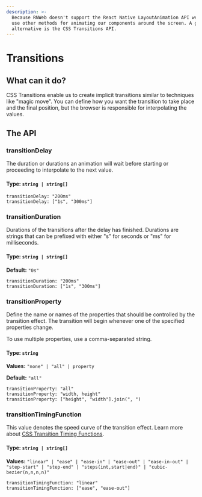 ```yaml
---
description: >-
  Because RNWeb doesn't support the React Native LayoutAnimation API we need to
  use other methods for animating our components around the screen. A good
  alternative is the CSS Transitions API.
---
```


# Transitions

## What can it do?

CSS Transitions enable us to create implicit transitions similar to techniques like "magic move". You can define how you want the transition to take place and the final position, but the browser is responsible for interpolating the values.

## The API

### transitionDelay

The duration or durations an animation will wait before starting or proceeding to interpolate to the next value.

#### **Type:** `string | string[]`

```text
transitionDelay: "200ms"
transitionDelay: ["1s", "300ms"]
```

### transitionDuration

Durations of the transitions after the delay has finished. Durations are strings that can be prefixed with either "s" for seconds or "ms" for milliseconds.

#### **Type:** `string | string[]`

**Default:** `"0s"`

```text
transitionDuration: "200ms"
transitionDuration: ["1s", "300ms"]
```

### transitionProperty

Define the name or names of the properties that should be controlled by the transition effect. The transition will begin whenever one of the specified properties change.

To use multiple properties, use a comma-separated string.

#### **Type:** `string`

**Values:** `"none" | "all" | property`

**Default:** `"all"`

```text
transitionProperty: "all"
transitionProperty: "width, height"
transitionProperty: ["height", "width"].join(", ")
```

### transitionTimingFunction

This value denotes the speed curve of the transition effect. Learn more about [CSS Transition Timing Functions](https://www.w3schools.com/cssref/css3_pr_transition-timing-function.asp).

#### **Type:** `string | string[]`

**Values:** `"linear" | "ease" | "ease-in" | "ease-out" | "ease-in-out" | "step-start" | "step-end" | "steps(int,start|end)" | "cubic-bezier(n,n,n,n)"`

```text
transitionTimingFunction: "linear"
transitionTimingFunction: ["ease", "ease-out"]
```

